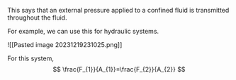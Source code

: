 This says that an external pressure applied to a confined fluid is transmitted throughout the fluid.

For example, we can use this for hydraulic systems.

![[Pasted image 20231219231025.png]]

For this system,
$$
\frac{F_{1}}{A_{1}}=\frac{F_{2}}{A_{2}}
$$
